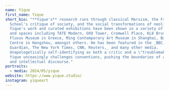 ```yaml
---
name: Yique
first_name: Yique
short_bio: "**Yique's** research runs through classical Marxism, the Frankfurt
  School's critique of society, and the social transformations of neoliberalism.
  Yique's work and curated exhibitions have been shown in a variety of countries
  and spaces including TATE Modern, OXO Tower, Cromwell Place, KL8 Brussels,
  Fluxus Museum in Greece, Ming Contemporary Art Museum in Shanghai, Baolong Art
  Centre in Hangzhou, amongst others. He has been featured in the _BBC, The
  Guardian, The New York Times, CNN, Reuters,_ and many other media.
  Unapologetically self-identifying as both a critic and a \"troublemaker,\"
  Yique unceasingly challenges conventions, pushing the boundaries of artistic
  and intellectual discourse."
portraits:
  - media: 2024/05/yique
website: https://www.yique.studio/
instagram: yiqueart
---
```

